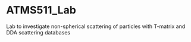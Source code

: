 # ATMS511_Lab
Lab to investigate non-spherical scattering of particles with T-matrix and DDA scattering databases
